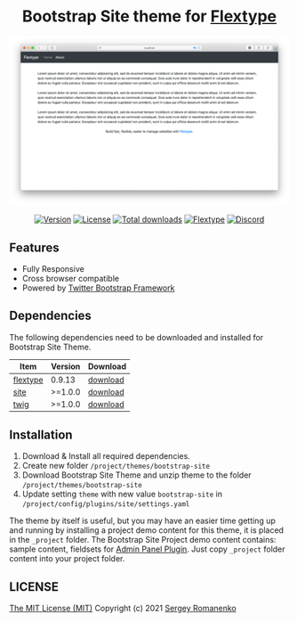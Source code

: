 <h1 align="center">Bootstrap Site theme for <a href="https://flextype.org/">Flextype</a></h1>

![preview](preview.png)

<p align="center">
<a href="https://github.com/flextype-themes/bootstrap-site/releases"><img alt="Version" src="https://img.shields.io/github/release/flextype-themes/bootstrap-site.svg?label=version&color=black"></a> <a href="https://github.com/flextype-themes/bootstrap-site"><img src="https://img.shields.io/badge/license-MIT-blue.svg?color=black" alt="License"></a> <a href="https://github.com/flextype-themes/bootstrap-site"><img src="https://img.shields.io/github/downloads/flextype-themes/bootstrap-site/total.svg?color=black" alt="Total downloads"></a> <a href="https://github.com/flextype-themes/bootstrap-site"><img src="https://img.shields.io/badge/Flextype-0.9.13-green.svg?color=black" alt="Flextype"></a> <a href=""><img src="https://img.shields.io/discord/423097982498635778.svg?logo=discord&color=black&label=Discord%20Chat" alt="Discord"></a>
</p>

## Features

* Fully Responsive
* Cross browser compatible
* Powered by [Twitter Bootstrap Framework](https://getbootstrap.com)

## Dependencies

The following dependencies need to be downloaded and installed for Bootstrap Site Theme.

| Item | Version | Download |
|---|---|---|
| [flextype](https://github.com/flextype/flextype) | 0.9.13 | [download](https://github.com/flextype/flextype/) |
| [site](https://github.com/flextype-plugins/site) | >=1.0.0 | [download](https://github.com/flextype-plugins/site/releases) |
| [twig](https://github.com/flextype-plugins/twig) | >=1.0.0 | [download](https://github.com/flextype-plugins/twig/releases) |

## Installation

1. Download & Install all required dependencies.
2. Create new folder `/project/themes/bootstrap-site`
3. Download Bootstrap Site Theme and unzip theme to the folder `/project/themes/bootstrap-site`
4. Update setting `theme` with new value `bootstrap-site` in `/project/config/plugins/site/settings.yaml`

The theme by itself is useful, but you may have an easier time getting up and running by installing a project demo content for this theme, it is placed in the `_project` folder. The Bootstrap Site Project demo content contains: sample content, fieldsets for [Admin Panel Plugin](https://github.com/flextype-plugins/admin). Just copy `_project` folder content into your project folder.

## LICENSE
[The MIT License (MIT)](https://github.com/flextype-themes/bootstrap-site/blob/master/LICENSE.txt)
Copyright (c) 2021 [Sergey Romanenko](https://github.com/Awilum)
